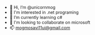 - 👋 Hi, I’m @unicornmog
- 👀 I'm interested in .net programing
- 🌱 I’m currently learning c#
- 💞️ I'm looking to collaborate on microsoft
- 📫 mogmosavi11ui@gmail.com

<!---
unicornmog/unicornmog is a ✨ special ✨ repository because its `README.md` (this file) appears on your GitHub profile.
You can click the Preview link to take a look at your changes.
--->
